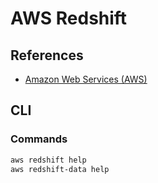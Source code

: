 # AWS Redshift

<!--
https://app.pluralsight.com/paths/certificate/aws-certified-database-specialty-dbs-c01
https://app.pluralsight.com/library/courses/amazon-redshift-service-introduction/table-of-contents
https://app.pluralsight.com/paths/skills/aws-databases
https://app.pluralsight.com/paths/skills/aws-storage

https://app.pluralsight.com/library/courses/amazon-redshift-high-performance-data-warehousing/table-of-contents
https://app.pluralsight.com/library/courses/amazon-redshift-data-warehouse/table-of-contents

https://linkedin.com/learning/aws-certified-database-specialty-dbs-c01-2-design-and-deployment/designing-databases
https://linkedin.com/learning/amazon-web-services-data-services-2/scalable-data-solutions-on-aws
-->

## References

- [Amazon Web Services (AWS)](/aws.md)

## CLI

### Commands

```sh
aws redshift help
aws redshift-data help
```
